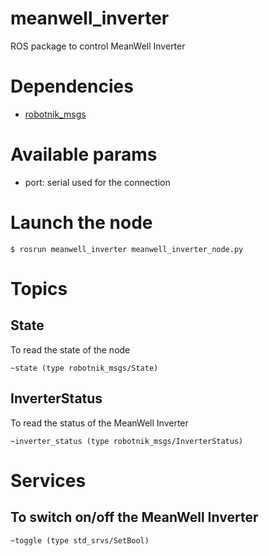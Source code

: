 # meanwell_inverter
ROS package to control MeanWell Inverter

# Dependencies

* [robotnik_msgs](https://github.com/RobotnikAutomation/robotnik_msgs.git)

# Available params

* port: serial used for the connection

# Launch the node

```
$ rosrun meanwell_inverter meanwell_inverter_node.py
```

# Topics

## State

To read the state of the node

```
~state (type robotnik_msgs/State)

```

## InverterStatus

To read the status of the MeanWell Inverter

```
~inverter_status (type robotnik_msgs/InverterStatus)

```

# Services

## To switch on/off the MeanWell Inverter

```
~toggle (type std_srvs/SetBool)

```


